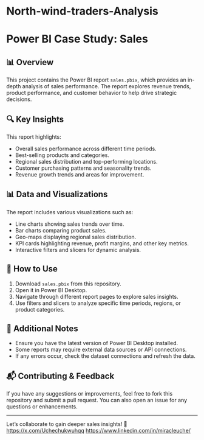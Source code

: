 # North-wind-traders-Analysis
# Power BI Case Study: Sales

## 📊 Overview
This project contains the Power BI report `sales.pbix`, which provides an in-depth analysis of sales performance. The report explores revenue trends, product performance, and customer behavior to help drive strategic decisions.

## 🔍 Key Insights
This report highlights:
- Overall sales performance across different time periods.
- Best-selling products and categories.
- Regional sales distribution and top-performing locations.
- Customer purchasing patterns and seasonality trends.
- Revenue growth trends and areas for improvement.

## 📊 Data and Visualizations
The report includes various visualizations such as:
- Line charts showing sales trends over time.
- Bar charts comparing product sales.
- Geo-maps displaying regional sales distribution.
- KPI cards highlighting revenue, profit margins, and other key metrics.
- Interactive filters and slicers for dynamic analysis.

## 📌 How to Use
1. Download `sales.pbix` from this repository.
2. Open it in Power BI Desktop.
3. Navigate through different report pages to explore sales insights.
4. Use filters and slicers to analyze specific time periods, regions, or product categories.

## 🔗 Additional Notes
- Ensure you have the latest version of Power BI Desktop installed.
- Some reports may require external data sources or API connections.
- If any errors occur, check the dataset connections and refresh the data.

## 📬 Contributing & Feedback
If you have any suggestions or improvements, feel free to fork this repository and submit a pull request. You can also open an issue for any questions or enhancements.

---
Let’s collaborate to gain deeper sales insights! 🚀
https://x.com/Uchechukwuhqq
https://www.linkedin.com/in/miracleuche/
